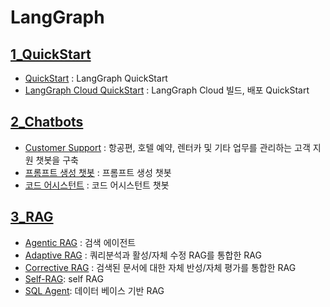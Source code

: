 # LangGraph
## [1_QuickStart](1_QuickStart)
- [QuickStart](1_QuickStart/QuickStart.ipynb) : LangGraph QuickStart
- [LangGraph Cloud QuickStart](1_QuickStart/LangGraph_Cloud_QuickStart.ipynb) : LangGraph Cloud 빌드, 배포 QuickStart

## [2_Chatbots](2_Chatbots)
- [Customer Support](2_Chatbots/Customer_Support.ipynb) :  항공편, 호텔 예약, 렌터카 및 기타 업무를 관리하는 고객 지원 챗봇을 구축
- [프롬프트 생성 챗봇](2_Chatbots/User_Recommend.ipynb) : 프롬프트 생성 챗봇
- [코드 어시스턴트](2_Chatbots/Code_Assistant.ipynb) : 코드 어시스턴트 챗봇

## [3_RAG](3_RAG)
- [Agentic RAG](3_RAG/Agentic_Rag.ipynb) : 검색 에이전트
- [Adaptive RAG](3_RAG/Adaptive_RAG.ipynb) : 쿼리분석과 활성/자체 수정 RAG를 통합한 RAG
- [Corrective RAG](3_RAG/Corrective_RAG.ipynb) : 검색된 문서에 대한 자체 반성/자체 평가를 통합한 RAG
- [Self-RAG](3_RAG/self_RAG.ipynb): self RAG
- [SQL Agent](3_RAG/SQL_Agent.ipynb): 데이터 베이스 기반 RAG